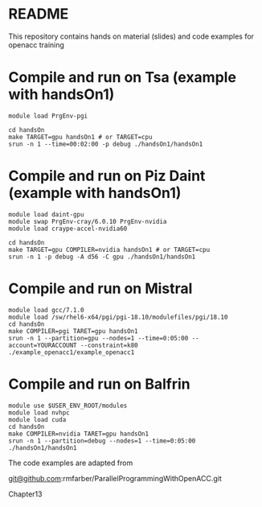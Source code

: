 # README #

This repository contains hands on material (slides) and code examples for openacc training

# Compile and run on Tsa (example with handsOn1)
```console
module load PrgEnv-pgi

cd handsOn
make TARGET=gpu handsOn1 # or TARGET=cpu
srun -n 1 --time=00:02:00 -p debug ./handsOn1/handsOn1
```
# Compile and run on Piz Daint (example with handsOn1)

```console
module load daint-gpu
module swap PrgEnv-cray/6.0.10 PrgEnv-nvidia 
module load craype-accel-nvidia60

cd handsOn
make TARGET=gpu COMPILER=nvidia handsOn1 # or TARGET=cpu
srun -n 1 -p debug -A d56 -C gpu ./handsOn1/handsOn1 
```
# Compile and run on Mistral
```console
module load gcc/7.1.0
module load /sw/rhel6-x64/pgi/pgi-18.10/modulefiles/pgi/18.10
cd handsOn
make COMPILER=pgi TARET=gpu handsOn1
srun -n 1 --partition=gpu --nodes=1 --time=0:05:00 --account=YOURACCOUNT --constraint=k80 ./example_openacc1/example_openacc1
```
# Compile and run on Balfrin
```console
module use $USER_ENV_ROOT/modules
module load nvhpc
module load cuda
cd handsOn
make COMPILER=nvidia TARET=gpu handsOn1
srun -n 1 --partition=debug --nodes=1 --time=0:05:00  ./handsOn1/handsOn1
```

The code examples are adapted from

git@github.com:rmfarber/ParallelProgrammingWithOpenACC.git

Chapter13
